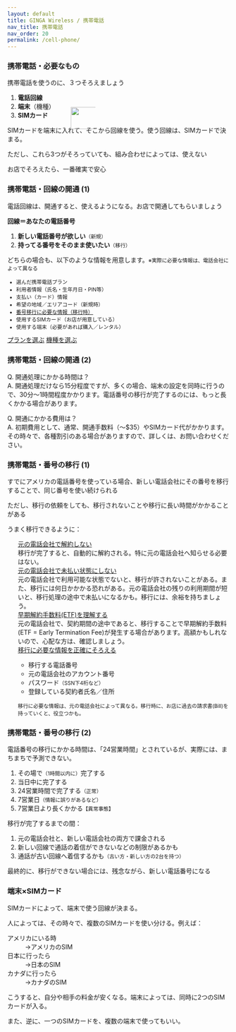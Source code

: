 ```yaml
---
layout: default
title: GINGA Wireless / 携帯電話
nav_title: 携帯電話
nav_order: 20
permalink: /cell-phone/
---
```

<main>
  <div class="container">
    <div class="row">
      <article class="col-md-4">
        <div class="panel panel-default">
          <div class="panel-heading">
            <h3 class="panel-title">携帯電話・必要なもの</h3>
          </div>
          <div class="panel-body">
            <p>携帯電話を使うのに、３つそろえましょう<i class="icon ion-thumbsup"></i></p>
            <ol>
              <li><strong><span class="font-200 ginga-highlight" style="position: relative">電話回線<img width="100" height="50" src="{{ site.baseurl }}/images/kono-3-tsu.svg" alt="" style="position: absolute; top: 30px; left: 120px;"></span></strong></li>
              <li><strong><span class="font-200 ginga-highlight">端末</span></strong>（機種）</li>
              <li><strong><span class="font-200 ginga-highlight">SIMカード</span></strong></li>
            </ol>
            <p>SIMカードを端末に入れて、そこから回線を使う。使う回線は、SIMカードで決まる。</p>
            <p class="text-warning">ただし、これら3つがそろっていても、組み合わせによっては、使えない<i class="icon ion-sad-outline"></i></p>
            <p>お店でそろえたら、一番確実で安心<i class="icon ion-ios-heart"></i></p>
          </div>
        </div>
      </article>
      <article class="col-md-4">
        <div class="panel panel-default">
          <div class="panel-heading">
            <h3 class="panel-title">携帯電話・回線の開通 (1)</h3>
          </div>
          <div class="panel-body">
            <p>電話回線は、開通すると、使えるようになる。お店で開通してもらいましょう<i class="icon ion-happy-outline"></i></p>
            <p><strong><span class="font-150 ginga-highlight">回線＝あなたの電話番号</span></strong></p>
            <ol>
              <li><strong>新しい電話番号が欲しい</strong><small>（新規）</small></li>
              <li><strong>持ってる番号をそのまま使いたい</strong><small>（移行）</small></li>
            </ol>
            <p>どちらの場合も、以下のような情報を用意します。<small>※実際に必要な情報は、電話会社によって異なる</small></p>
            <small>
              <ul>
                <li>選んだ携帯電話プラン</li>
                <li>利用者情報（氏名・生年月日・PIN等）</li>
                <li>支払い（カード）情報</li>
                <li>希望の地域／エリアコード（新規時）</li>
                <li><a href="#number-porting">番号移行に必要な情報（移行時）</a></li>
                <li>使用するSIMカード（お店が用意している）</li>
                <li>使用する端末（必要があれば購入／レンタル）</li>
              </ul>
            </small>
            <a href="" class="btn btn-info">プランを選ぶ</a>
            <a href="" class="btn btn-info">機種を選ぶ</a>
          </div>
        </div>
      </article>
      <article class="col-md-4">
        <div class="panel panel-default">
          <div class="panel-heading">
            <h3 class="panel-title">携帯電話・回線の開通 (2)</h3>
          </div>
          <div class="panel-body">
            <p><span class="text-info">Q. 開通処理にかかる時間は？</span><br>
            A. 開通処理だけなら15分程度ですが、多くの場合、端末の設定を同時に行うので、30分～1時間程度かかります。電話番号の移行が完了するのには、もっと長くかかる場合があります。</p>
            <p><span class="text-info">Q. 開通にかかる費用は？</span><br>
            A. 初期費用として、通常、開通手数料（～$35）やSIMカード代がかかります。その時々で、各種割引のある場合がありますので、詳しくは、お問い合わせください。</p>
          </div>
        </div>
      </article>
    </div>
    <div class="row">
      <article id="number-porting" class="col-md-4">
        <div class="panel panel-default">
          <div class="panel-heading">
            <h3 class="panel-title">携帯電話・番号の移行 (1)</h3>
          </div>
          <div class="panel-body">
            <p>すでにアメリカの電話番号を使っている場合、新しい電話会社にその番号を移行することで、同じ番号を使い続けられる<i class="icon ion-happy-outline"></i></p>
            <p class="text-warning">ただし、移行の依頼をしても、移行されないことや移行に長い時間がかかることがある<i class="icon ion-sad-outline"></i></p>
            <p>うまく移行できるように：</p>
            <ul style="list-style-type: none">
              <li>
                <a data-toggle="collapse" href="#do-not-terminate">
                  <i class="icon ion-ios-checkmark-outline"></i> 元の電話会社で解約しない
                </a>
                <div id="do-not-terminate" class="panel-collapse collapse">
                  <div class="panel-body">
                    移行が完了すると、自動的に解約される。特に元の電話会社へ知らせる必要はない。
                  </div>
                </div>
              </li>
              <li>
                <a data-toggle="collapse" href="#unpaid-at-original">
                  <i class="icon ion-ios-checkmark-outline"></i> 元の電話会社で未払い状態にしない
                </a>
                <div id="unpaid-at-original" class="panel-collapse collapse">
                  <div class="panel-body">
                    元の電話会社で利用可能な状態でないと、移行が許されないことがある。また、移行には何日かかかる恐れがある。元の電話会社の残りの利用期間が短いと、移行処理の途中で未払いになるかも。移行には、余裕を持ちましょう。
                  </div>
                </div>
              </li>
              <li>
                <a data-toggle="collapse" href="#understand-etf">
                  <i class="icon ion-ios-checkmark-outline"></i> 早期解約手数料(ETF)を理解する
                </a>
                <div id="understand-etf" class="panel-collapse collapse">
                  <div class="panel-body">
                    元の電話会社で、契約期間の途中であると、移行することで早期解約手数料(ETF = Early Termination Fee)が発生する場合があります。高額かもしれないので、心配な方は、確認しましょう。
                  </div>
                </div>
              </li>
              <li>
                <a data-toggle="collapse" href="#number-porting-info">
                  <i class="icon ion-ios-checkmark-outline"></i> 移行に必要な情報を正確にそろえる
                </a>
                <div id="number-porting-info" class="panel-collapse collapse">
                  <div class="panel-body">
                    <ul>
                      <li>移行する電話番号</li>
                      <li>元の電話会社のアカウント番号</li>
                      <li>パスワード<small>（SSN下4桁など）</small></li>
                      <li>登録している契約者氏名／住所</li>
                    </ul>
                    <p>
                      <small>移行に必要な情報は、元の電話会社によって異なる。移行時に、お店に過去の請求書(Bill)を持っていくと、役立つかも。</small>
                    </p>
                  </div>
                </div>
              </li>
            </ul>
          </div>
        </div>
      </article>
      <article id="number-porting" class="col-md-4">
        <div class="panel panel-default">
          <div class="panel-heading">
            <h3 class="panel-title">携帯電話・番号の移行 (2)</h3>
          </div>
          <div class="panel-body">
            <p>電話番号の移行にかかる時間は、「24営業時間」とされているが、実際には、まちまちで予測できない。</p>
            <ol>
              <li>その場で<small>（1時間以内に）</small>完了する<i class="icon ion-happy-outline"></i></li>
              <li>当日中に完了する</li>
              <li>24営業時間で完了する<small>（正常）</small></li>
              <li>7営業日<small>（情報に誤りがあるなど）</small></li>
              <li>7営業日より長くかかる<i class="icon ion-sad-outline"></i><small>【異常事態】</small></li>
            </ol>
            <p>移行が完了するまでの間：</p>
            <ol>
              <li>元の電話会社と、新しい電話会社の両方で課金される</li>
              <li>新しい回線で通話の着信ができないなどの制限があるかも</li>
              <li>通話が古い回線へ着信するかも<small>（古い方・新しい方の2台を持つ）</small></li>
            </ol>
            <p>最終的に、移行ができない場合には、残念ながら、新しい電話番号になる<i class="icon ion-sad-outline"></i></p>
          </div>
        </div>
      </article>
      <article class="col-md-4">
        <div class="panel panel-default">
          <div class="panel-heading">
            <h3 class="panel-title">端末×SIMカード</h3>
          </div>
          <div class="panel-body">
            <p>SIMカードによって、端末で使う回線が決まる。</p>
            <p>人によっては、その時々で、複数のSIMカードを使い分ける。例えば：</p>
            <dl class="dl-horizontal">
            <dt>アメリカにいる時</dt><dd>→アメリカのSIM</dd>
            <dt>日本に行ったら</dt><dd>→日本のSIM</dd>
            <dt>カナダに行ったら</dt><dd>→カナダのSIM</dd>
            </dl>
            <p>こうすると、自分や相手の料金が安くなる。端末によっては、同時に2つのSIMカードが入る。</p>
            <p>また、逆に、一つのSIMカードを、複数の端末で使ってもいい。</p>
          </div>
        </div>
      </article>
    </div>
  </div>
</main>
